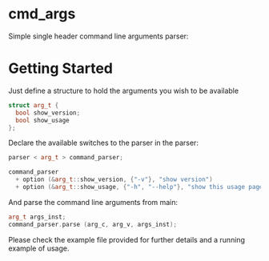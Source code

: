 # cmd_args
Simple single header command line arguments parser:

# Getting Started

Just define a structure to hold the arguments you wish to be available
```c++
struct arg_t {
  bool show_version;
  bool show_usage
};
``` 

Declare the available switches to the parser in the parser:
```c++
parser < arg_t > command_parser;

command_parser
  + option (&arg_t::show_version, {"-v"}, "show version")
  + option (&arg_t::show_usage, {"-h", "--help"}, "show this usage page");
```

And parse the command line arguments from main:
```c++
arg_t args_inst;
command_parser.parse (arg_c, arg_v, args_inst);
```

Please check the example file provided for further details and a running example of usage.
